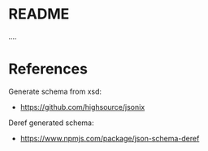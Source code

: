 # README
....

# References

Generate schema from xsd:

 - <https://github.com/highsource/jsonix>

Deref generated schema:
 
 - <https://www.npmjs.com/package/json-schema-deref>
